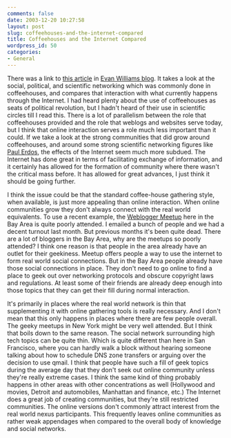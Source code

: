```yaml
---
comments: false
date: 2003-12-20 10:27:58
layout: post
slug: coffeehouses-and-the-internet-compared
title: Coffeehouses and the Internet Compared
wordpress_id: 50
categories:
- General
---
```


There was a link to [this article](http://www.economist.com/World/europe/displayStory.cfm?story_id=2281736) in [Evan Williams blog](http://evhead.com/). It takes a look at the social, political, and scientific networking which was commonly done in coffeehouses, and compares that interaction with what currently happens through the Internet. I had heard plenty about the use of coffeehouses as seats of political revolution, but I hadn't heard of their use in scientific circles till I read this. There is a lot of parallelism between the role that coffeehouses provided and the role that weblogs and websites serve today, but I think that online interaction serves a role much less important than it could. If we take a look at the strong communities that did grow around coffeehouses, and around some strong scientific networking figures like [Paul Erdos](http://www.paulerdos.com/), the effects of the Internet seem much more subdued. The Internet has done great in terms of facilitating exchange of information, and it certainly has allowed for the formation of community where there wasn't the critical mass before. It has allowed for great advances, I just think it should be going further.

I think the issue could be that the standard coffee-house gathering style, when available, is just more appealing than online interaction. When online communities grow they don't always connect with the real world equivalents. To use a recent example, the [Weblogger Meetup](http://blog.meetup.com/) here in the Bay Area is quite poorly attended. I emailed a bunch of people and we had a decent turnout last month. But previous months it's been quite dead. There are a lot of bloggers in the Bay Area, why are the meetups so poorly attended? I think one reason is that people in the area already have an outlet for their geekiness. Meetup offers people a way to use the internet to form real world social connections. But in the Bay Area people already have those social connections in place. They don't need to go online to find a place to geek out over networking protocols and obscure copyright laws and regulations. At least some of their friends are already deep enough into those topics that they can get their fill during normal interaction.

It's primarily in places where the real world network is thin that supplementing it with online gathering tools is really necessary. And I don't mean that this only happens in places where there are few people overall. The geeky meetups in New York might be very well attended. But I think that boils down to the same reason. The social network surrounding high tech topics can be quite thin. Which is quite different than here in San Francisco, where you can hardly walk a block without hearing someone talking about how to schedule DNS zone transfers or arguing over the decision to use qmail. I think that people have such a fill of geek topics during the average day that they don't seek out online community unless they're really extreme cases. I think the same kind of thing probably happens in other areas with other concentrations as well (Hollywood and movies, Detroit and automobiles, Manhattan and finance, etc.) The Internet does a great job of creating communities, but they're still restricted communities. The online versions don't commonly attract interest from the real world nexus participants. This frequently leaves online communities as rather weak appendages when compared to the overall body of knowledge and social networks.
